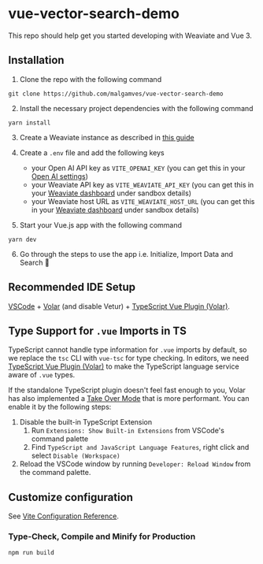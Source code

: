 # vue-vector-search-demo

This repo should help get you started developing with Weaviate and Vue 3.


## Installation 

1. Clone the repo with the following command

```
git clone https://github.com/malgamves/vue-vector-search-demo
```

2. Install the necessary project dependencies with the following command

```
yarn install
```
3. Create a Weaviate instance as described in [this guide](https://weaviate.io/developers/weaviate/quickstart#step-2-create-an-instance)

4. Create a `.env` file and add the following keys
    - your Open AI API key as `VITE_OPENAI_KEY` (you can get this in your [Open AI settings](https://platform.openai.com/account/api-keys))
    - your Weaviate API key as `VITE_WEAVIATE_API_KEY` (you can get this in your [Weaviate dashboard](https://console.weaviate.cloud/dashboard) under sandbox details)
    - your Weaviate host URL as `VITE_WEAVIATE_HOST_URL` (you can get this in your [Weaviate dashboard](https://console.weaviate.cloud/dashboard) under sandbox details)
  

5. Start your Vue.js app with the following command

```
yarn dev
```

6. Go through the steps to use the app i.e. Initialize, Import Data and Search 💫

   

## Recommended IDE Setup

[VSCode](https://code.visualstudio.com/) + [Volar](https://marketplace.visualstudio.com/items?itemName=Vue.volar) (and disable Vetur) + [TypeScript Vue Plugin (Volar)](https://marketplace.visualstudio.com/items?itemName=Vue.vscode-typescript-vue-plugin).

## Type Support for `.vue` Imports in TS

TypeScript cannot handle type information for `.vue` imports by default, so we replace the `tsc` CLI with `vue-tsc` for type checking. In editors, we need [TypeScript Vue Plugin (Volar)](https://marketplace.visualstudio.com/items?itemName=Vue.vscode-typescript-vue-plugin) to make the TypeScript language service aware of `.vue` types.

If the standalone TypeScript plugin doesn't feel fast enough to you, Volar has also implemented a [Take Over Mode](https://github.com/johnsoncodehk/volar/discussions/471#discussioncomment-1361669) that is more performant. You can enable it by the following steps:

1. Disable the built-in TypeScript Extension
    1) Run `Extensions: Show Built-in Extensions` from VSCode's command palette
    2) Find `TypeScript and JavaScript Language Features`, right click and select `Disable (Workspace)`
2. Reload the VSCode window by running `Developer: Reload Window` from the command palette.

## Customize configuration

See [Vite Configuration Reference](https://vitejs.dev/config/).


### Type-Check, Compile and Minify for Production

```sh
npm run build
```
